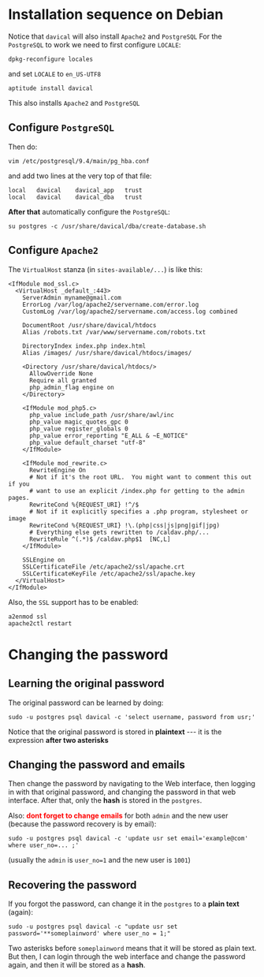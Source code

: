 Installation sequence on Debian
===============================

Notice that `davical` will also install `Apache2` and `PostgreSQL`
For the `PostgreSQL` to work we need to first configure `LOCALE`:

    dpkg-reconfigure locales

and set `LOCALE` to `en_US-UTF8`

    aptitude install davical

This also installs `Apache2` and `PostgreSQL`

Configure `PostgreSQL`
----------------------

Then do:

    vim /etc/postgresql/9.4/main/pg_hba.conf

and add two lines at the very top of that file:

    local   davical    davical_app   trust
    local   davical    davical_dba   trust

__After that__  automatically configure the `PostgreSQL`:

    su postgres -c /usr/share/davical/dba/create-database.sh


Configure `Apache2`
-------------------

The `VirtualHost` stanza (in `sites-available/...`) is like this:

    <IfModule mod_ssl.c>
      <VirtualHost _default_:443>
        ServerAdmin myname@gmail.com
        ErrorLog /var/log/apache2/servername.com/error.log
        CustomLog /var/log/apache2/servername.com/access.log combined

        DocumentRoot /usr/share/davical/htdocs
        Alias /robots.txt /var/www/servername.com/robots.txt

        DirectoryIndex index.php index.html
        Alias /images/ /usr/share/davical/htdocs/images/

        <Directory /usr/share/davical/htdocs/>
          AllowOverride None
          Require all granted
          php_admin_flag engine on
        </Directory>

        <IfModule mod_php5.c>
          php_value include_path /usr/share/awl/inc
          php_value magic_quotes_gpc 0
          php_value register_globals 0
          php_value error_reporting "E_ALL & ~E_NOTICE"
          php_value default_charset "utf-8"
        </IfModule>

        <IfModule mod_rewrite.c>
          RewriteEngine On
          # Not if it's the root URL.  You might want to comment this out if you
          # want to use an explicit /index.php for getting to the admin pages.
          RewriteCond %{REQUEST_URI} !^/$
          # Not if it explicitly specifies a .php program, stylesheet or image
          RewriteCond %{REQUEST_URI} !\.(php|css|js|png|gif|jpg)
          # Everything else gets rewritten to /caldav.php/...
          RewriteRule ^(.*)$ /caldav.php$1  [NC,L]
        </IfModule>

        SSLEngine on
        SSLCertificateFile /etc/apache2/ssl/apache.crt
        SSLCertificateKeyFile /etc/apache2/ssl/apache.key
      </VirtualHost>
    </IfModule>

Also, the `SSL` support has to be enabled:

    a2enmod ssl
    apache2ctl restart


Changing the password
=====================

Learning the original password
------------------------------

The original password can be learned by doing:

    sudo -u postgres psql davical -c 'select username, password from usr;'

Notice that the original password is stored in __plaintext__ --- it is the expression __after two asterisks__

Changing the password and emails
--------------------------------

Then change the password by navigating to the Web interface, then logging in with that original password, and
changing the password in that web interface. After that, only the __hash__ is stored in the `postgres`.

Also: <spn style="color:red; font-weight:bold;">dont forget to change emails</spn> for both `admin` and the
new user (because the password recovery is by email):

    sudo -u postgres psql davical -c 'update usr set email='example@com' where user_no=... ;'

(usually the `admin` is `user_no=1` and the new user is `1001`)

Recovering the password
-----------------------

If you forgot the password, can change it in the `postgres` to a __plain text__ (again):

    sudo -u postgres psql davical -c "update usr set password='**someplainword' where user_no = 1;"

Two asterisks before `someplainword` means that it will be stored as plain text. But then, I can
login through the web interface and change the password again, and then it will be stored as a __hash__.



